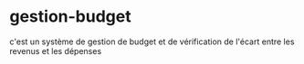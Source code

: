 # gestion-budget
c'est un système de gestion de budget et de vérification de l'écart entre les revenus et les dépenses  
